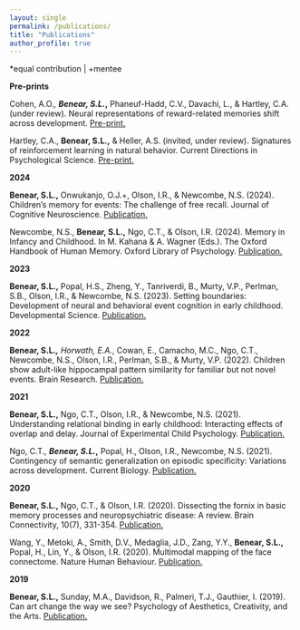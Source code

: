```yaml
---
layout: single
permalink: /publications/
title: "Publications"
author_profile: true
---
```


*equal contribution  |  +mentee


<b>Pre-prints</b>

Cohen, A.O.*, <b>Benear, S.L.*,</b> Phaneuf-Hadd, C.V., Davachi, L., & Hartley, C.A. (under review). Neural representations of reward-related memories shift across development. <a href="https://osf.io/preprints/psyarxiv/h53qa">Pre-print.</a> 

Hartley, C.A., <b>Benear, S.L.,</b> & Heller, A.S. (invited, under review). Signatures of reinforcement learning in natural behavior. Current Directions in Psychological Science. <a href="https://osf.io/preprints/psyarxiv/axyqu_v1">Pre-print.</a>

<b>2024</b>

<b>Benear, S.L.,</b> Onwukanjo, O.J.+, Olson, I.R., & Newcombe, N.S. (2024). Children’s memory for events: The challenge of free recall. Journal of Cognitive Neuroscience. <a href="https://doi.org/10.1162/jocn_a_02221">Publication.</a>

Newcombe, N.S., <b>Benear, S.L.,</b> Ngo, C.T., & Olson, I.R. (2024). Memory in Infancy and Childhood. In M. Kahana & A. Wagner (Eds.). The Oxford Handbook of Human Memory. Oxford Library of Psychology. <a href="https://doi.org/10.1093/oxfordhb/9780190917982.013.53">Publication.</a>

<b>2023</b>

<b>Benear, S.L.,</b> Popal, H.S., Zheng, Y., Tanriverdi, B., Murty, V.P., Perlman, S.B., Olson, I.R., & Newcombe, N.S. (2023). Setting boundaries: Development of neural and behavioral event cognition in early childhood. Developmental Science. <a href="https://doi.org/10.1111/desc.13409">Publication.</a>

<b>2022</b>

<b>Benear, S.L.*,</b> Horwath, E.A.*, Cowan, E., Camacho, M.C., Ngo, C.T., Newcombe, N.S., Olson, I.R., Perlman, S.B., & Murty, V.P. (2022). Children show adult-like hippocampal pattern similarity for familiar but not novel events. Brain Research. <a href="https://doi.org/10.1016/j.brainres.2022.147991">Publication.</a>

<b>2021</b>

<b>Benear, S.L.,</b> Ngo, C.T., Olson, I.R., & Newcombe, N.S. (2021). Understanding relational binding in early childhood: Interacting effects of overlap and delay. Journal of Experimental Child Psychology. <a href="https://doi.org/10.1016/j.jecp.2021.105152">Publication.</a>

Ngo, C.T.*, <b>Benear, S.L.*,</b> Popal, H., Olson, I.R., Newcombe, N.S. (2021). Contingency of semantic generalization on episodic specificity: Variations across development. Current Biology. <a href="https://doi.org/10.1016/j.cub.2021.03.088">Publication.</a>

<b>2020</b>

<b>Benear, S.L.,</b> Ngo, C.T., & Olson, I.R. (2020). Dissecting the fornix in basic memory processes and neuropsychiatric disease: A review. Brain Connectivity, 10(7), 331-354. <a href="https://doi.org/10.1089/brain.2020.0749">Publication.</a> 

Wang, Y., Metoki, A., Smith, D.V., Medaglia, J.D., Zang, Y.Y., <b>Benear, S.L.,</b> Popal, H., Lin, Y., & Olson, I.R. (2020). Multimodal mapping of the face connectome. Nature Human Behaviour. <a href="https://doi.org/10.1038/s41562-019-0811-3">Publication.</a>

<b>2019</b>

<b>Benear, S.L.,</b> Sunday, M.A., Davidson, R., Palmeri, T.J., Gauthier, I. (2019). Can art change the way we see? Psychology of Aesthetics, Creativity, and the Arts. <a href="https://doi.org/10.1037/aca0000288">Publication.</a>
